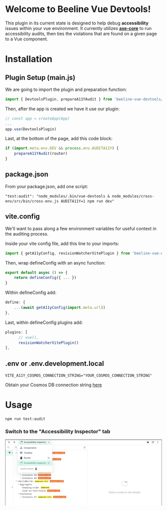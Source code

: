 # Welcome to Beeline Vue Devtools!

This plugin in its current state is designed to help debug **accessibility** issues within your vue environment. It currently utilizes **[axe-core](https://github.com/dequelabs/axe-core)** to run accessibility audits, then ties the violations that are found on a given page to a Vue component.

# Installation

## Plugin Setup (main.js)

We are going to import the plugin and preparation function:

```js
import { DevtoolsPlugin, prepareA11YAudit } from 'beeline-vue-devtools/src/devtools'
```

Then, after the app is created we have it use our plugin:

```js
// const app = createApp(App)
...
app.use(DevtoolsPlugin)
```

Last, at the bottom of the page, add this code block:

```js
if (import.meta.env.DEV && process.env.AUDITA11Y) {
    prepareA11YAudit(router)
}
```

## package.json

From your package.json, add one script:

	"test:audit": "node_modules/.bin/vue-devtools & node_modules/cross-env/src/bin/cross-env.js AUDITA11Y=1 npm run dev"

 ## vite.config

We'll want to pass along a few environment variables for useful context in the auditing process.

Inside your vite config file, add this line to your imports:

```js
import { getA11yConfig, revisionWatcherVitePlugin } from 'beeline-vue-devtools/src/versioning.js'
```

Then, wrap defineConfig with an async function:

```js
export default async () => {
    return defineConfig({ ... })
}
```

Within defineConfig add:
```js
define: {
    ...(await getA11yConfig(import.meta.url))
},
```

Last, within defineConfig plugins add:
```js
plugins: [
      // vue(),
      revisionWatcherVitePlugin()
],
```

## .env or .env.development.local

    VITE_A11Y_COSMOS_CONNECTION_STRING="YOUR_COSMOS_CONNECTION_STRING"
    
Obtain your Cosmos DB connection string [here](https://portal.azure.com/#@beelineco.onmicrosoft.com/resource/subscriptions/c40fc505-7ef8-48d0-beb1-1ad31231db6a/resourcegroups/rg-a11y-scus/providers/Microsoft.DocumentDB/databaseAccounts/beeline-a11y-audits-scus/Connection%20strings)

# Usage

	npm run test:audit

### Switch to the "Accessibility Inspector" tab

 ![test](https://github.com/dylan904/beeline-vue-devtools/blob/main/screenshots/devtools-plugin-tab.png?raw=true)

